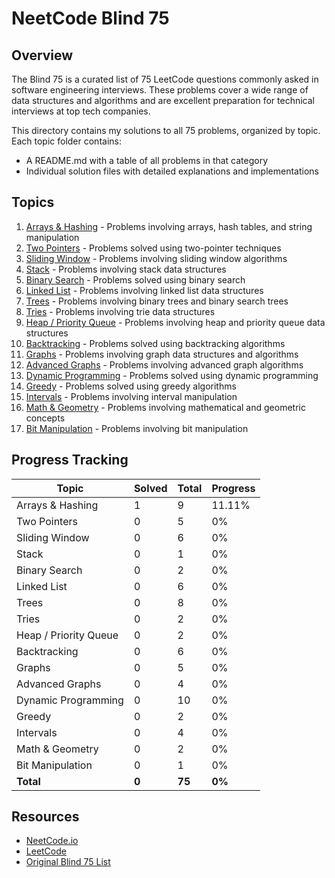 # NeetCode Blind 75

## Overview

The Blind 75 is a curated list of 75 LeetCode questions commonly asked in software engineering interviews. These problems cover a wide range of data structures and algorithms and are excellent preparation for technical interviews at top tech companies.

This directory contains my solutions to all 75 problems, organized by topic. Each topic folder contains:
- A README.md with a table of all problems in that category
- Individual solution files with detailed explanations and implementations

## Topics

1. [Arrays & Hashing](./Arrays%20%26%20Hashing/README.md) - Problems involving arrays, hash tables, and string manipulation
2. [Two Pointers](./Two%20Pointers/README.md) - Problems solved using two-pointer techniques
3. [Sliding Window](./Sliding%20Window/README.md) - Problems involving sliding window algorithms
4. [Stack](./Stack/README.md) - Problems involving stack data structures
5. [Binary Search](./Binary%20Search/README.md) - Problems solved using binary search
6. [Linked List](./Linked%20List/README.md) - Problems involving linked list data structures
7. [Trees](./Trees/README.md) - Problems involving binary trees and binary search trees
8. [Tries](./Tries/README.md) - Problems involving trie data structures
9. [Heap / Priority Queue](./Heap%20Priority%20Queue/README.md) - Problems involving heap and priority queue data structures
10. [Backtracking](./Backtracking/README.md) - Problems solved using backtracking algorithms
11. [Graphs](./Graphs/README.md) - Problems involving graph data structures and algorithms
12. [Advanced Graphs](./Advanced%20Graphs/README.md) - Problems involving advanced graph algorithms
13. [Dynamic Programming](./Dynamic%20Programming/README.md) - Problems solved using dynamic programming
14. [Greedy](./Greedy/README.md) - Problems solved using greedy algorithms
15. [Intervals](./Intervals/README.md) - Problems involving interval manipulation
16. [Math & Geometry](./Math%20%26%20Geometry/README.md) - Problems involving mathematical and geometric concepts
17. [Bit Manipulation](./Bit%20Manipulation/README.md) - Problems involving bit manipulation

## Progress Tracking

| Topic | Solved | Total | Progress |
|-------|--------|-------|----------|
| Arrays & Hashing | 1 | 9 | 11.11% |
| Two Pointers | 0 | 5 | 0% |
| Sliding Window | 0 | 6 | 0% |
| Stack | 0 | 1 | 0% |
| Binary Search | 0 | 2 | 0% |
| Linked List | 0 | 6 | 0% |
| Trees | 0 | 8 | 0% |
| Tries | 0 | 2 | 0% |
| Heap / Priority Queue | 0 | 2 | 0% |
| Backtracking | 0 | 6 | 0% |
| Graphs | 0 | 5 | 0% |
| Advanced Graphs | 0 | 4 | 0% |
| Dynamic Programming | 0 | 10 | 0% |
| Greedy | 0 | 2 | 0% |
| Intervals | 0 | 4 | 0% |
| Math & Geometry | 0 | 2 | 0% |
| Bit Manipulation | 0 | 1 | 0% |
| **Total** | **0** | **75** | **0%** |

## Resources

- [NeetCode.io](https://neetcode.io/practice)
- [LeetCode](https://leetcode.com/)
- [Original Blind 75 List](https://www.teamblind.com/post/New-Year-Gift---Curated-List-of-Top-75-LeetCode-Questions-to-Save-Your-Time-OaM1orEU)
